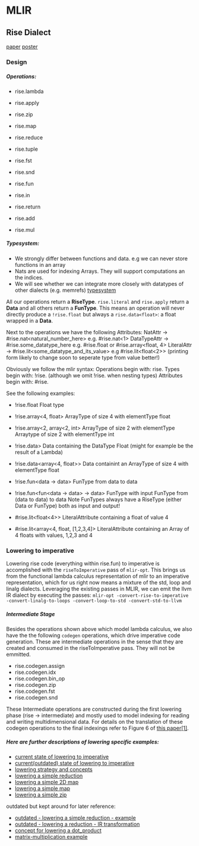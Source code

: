 # MLIR

## Rise Dialect

[paper](https://michel.steuwer.info/publications/2020/AccML/)
[poster](https://drive.google.com/file/d/1mFumDjE5GHcsp9AFEDqF6kx4X9mT0LRT/view)




### Design


##### Operations: 
- rise.lambda
- rise.apply

- rise.zip
- rise.map
- rise.reduce
- rise.tuple
- rise.fst
- rise.snd

- rise.fun
- rise.in
- rise.return
- rise.add
- rise.mul

##### Typesystem:

- We strongly differ between functions and data. e.g we can never store functions
  in an array 
- Nats are used for indexing Arrays. They will support computations an the
  indices.
- We will see whether we can integrate more closely with datatypes of other
  dialects (e.g. memrefs)
[typesystem](ressources/type_system.png)

All our operations return a **RiseType**. `rise.literal` and `rise.apply` return a **Data** and all others return a **FunType**. 
This means an operation will never directly produce a `!rise.float` but always
a `rise.data<float>`: a float wrapped in a **Data**.

Next to the operations we have the following Attributes:
NatAttr             -> #rise.nat<natural_number_here>           e.g. #rise.nat<1>
DataTypeAttr        -> #rise.some_datatype_here                 e.g. #rise.float or #rise.array<float, 4>
LiteralAttr         -> #rise.lit<some_datatype_and_its_value>   e.g  #rise.lit<float<2>> (printing form likely to change soon to seperate type from value better!)


Obviously we follow the mlir syntax:
Operations begin with:      rise.
Types begin with:           !rise.    (although we omit !rise. when nesting types)
Attributes begin with:      #rise.

See the following examples:
- !rise.float                           Float type
- !rise.array<4, float>                 ArrayType of size 4 with elementType float
- !rise.array<2, array<2, int>          ArrayType of size 2 with elementType Arraytype of size 2 with elementType int

- !rise.data<float>>                    Data containing the DataType Float (might for example be the result of a Lambda)
- !rise.data<array<4, float>>           Data containint an ArrayType of size 4 with elementType float
- !rise.fun<data<float> -> data<int>>   FunType from data<float> to data<int>
- !rise.fun<fun<data<int> -> data<int>> -> data<int>>   FunType with input FunType from (data<int> to data<int>) to data<int> 
Note FunTypes always have a RiseType (either Data or FunType) both as input and output!

- #rise.lit<float<4>>                   LiteralAttribute containing a float of value 4
- #rise.lit<array<4, float, [1,2,3,4]> LiteralAttribute containing an Array of 4 floats with values, 1,2,3 and 4 




### Lowering to imperative

Lowering rise code (everything within rise.fun) to imperative is accomplished
with the `riseToImperative` pass of `mlir-opt`. This brings us from the
functional lambda calculus representation of mlir to an imperative
representation, which for us right now means a mixture of the std, loop and
linalg dialects.
Leveraging the existing passes in MLIR, we can emit the llvm IR dialect by
executing the passes: `mlir-opt -convert-rise-to-imperative -convert-linalg-to-loops -convert-loop-to-std -convert-std-to-llvm`


##### Intermediate Stage
Besides the operations shown above which model lambda calculus, we also have
the the following `codegen` operations, which drive imperative code generation. These are intermediate operations in the sense that they are created and consumed in the riseToImperative pass. They will not be emmitted.

- rise.codegen.assign
- rise.codegen.idx
- rise.codegen.bin_op
- rise.codegen.zip
- rise.codegen.fst
- rise.codegen.snd

These Intermediate operations are constructed during the first lowering phase
(rise -> intermediate) and mostly used to model indexing for reading and
writing multidimensional data. For details on the translation of these codegen
operations to the final indexings refer to Figure 6 of [this paper[1]](https://michel.steuwer.info/files/publications/2017/arXiv-2017.pdf).



##### Here are further descriptions of lowering specific examples:
- [current state of lowering to imperative](lowering/state_of_lowering_23_03.md)
- [current(outdated) state of lowering to imperative](lowering/state_of_lowering.md)
- [lowering strategy and concepts](lowering/lowering_strategy_and_concepts.md)
- [lowering a simple reduction](lowering/simple_reduction_lowering.md)
- [lowering a simple 2D map](lowering/simple_2D_map_lowering.md)
- [lowering a simple map](lowering/simple_map_lowering.md)
- [lowering a simple zip](lowering/simple_zip_lowering.md)

outdated but kept around for later reference:
- [outdated - lowering a simple reduction - example](lowering/old_reduce_lowering_to_imperative.md)
- [outdated - lowering a reduction - IR transformation](lowering/old_reduction_lowering_IR_transformations.md)
- [concept for lowering a dot_product](lowering/concept_for_lowering_dot_product.md)
- [matrix-multiplication example](lowering/matrix_multiplication_example_uday.md)
